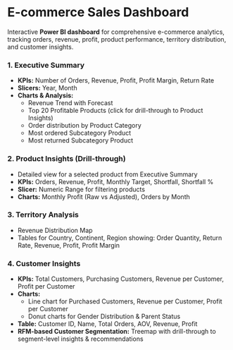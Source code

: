 # E-commerce Sales Dashboard

Interactive **Power BI dashboard** for comprehensive e-commerce analytics, tracking orders, revenue, profit, product performance, territory distribution, and customer insights.

### 1. Executive Summary
- **KPIs:** Number of Orders, Revenue, Profit, Profit Margin, Return Rate  
- **Slicers:** Year, Month  
- **Charts & Analysis:**  
  - Revenue Trend with Forecast  
  - Top 20 Profitable Products (click for drill-through to Product Insights)  
  - Order distribution by Product Category  
  - Most ordered Subcategory Product  
  - Most returned Subcategory Product  

### 2. Product Insights (Drill-through)
- Detailed view for a selected product from Executive Summary  
- **KPIs:** Orders, Revenue, Profit, Monthly Target, Shortfall, Shortfall %  
- **Slicer:** Numeric Range for filtering products  
- **Charts:** Monthly Profit (Raw vs Adjusted), Orders by Month  

### 3. Territory Analysis
- Revenue Distribution Map  
- Tables for Country, Continent, Region showing: Order Quantity, Return Rate, Revenue, Profit, Profit Margin  

### 4. Customer Insights
- **KPIs:** Total Customers, Purchasing Customers, Revenue per Customer, Profit per Customer  
- **Charts:**  
  - Line chart for Purchased Customers, Revenue per Customer, Profit per Customer  
  - Donut charts for Gender Distribution & Parent Status  
- **Table:** Customer ID, Name, Total Orders, AOV, Revenue, Profit  
- **RFM-based Customer Segmentation:** Treemap with drill-through to segment-level insights & recommendations  

